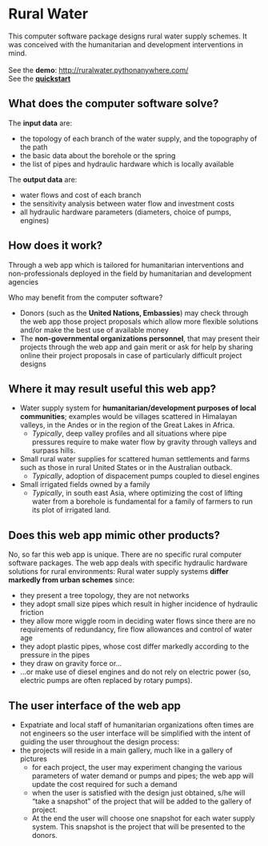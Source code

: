 # Rural Water #

This computer software package designs rural water supply schemes. It was conceived with the humanitarian and development interventions in mind.  <br/><br/>
See the **demo**: <http://ruralwater.pythonanywhere.com/><br/>
See the [**quickstart**](quickstart/quickstart.html) 

## What does the computer software solve? ##

The **input data** are:
- the topology of each branch of the water supply, and the topography of the path
- the basic data about the borehole or the spring
- the list of pipes and hydraulic hardware which is locally available

The **output data** are:
- water flows and cost of each branch
- the sensitivity analysis between water flow and investment costs
- all hydraulic hardware parameters (diameters, choice of pumps, engines)

## How does it work? ##

Through a web app which is tailored for humanitarian interventions and non-professionals deployed in the field by humanitarian and development agencies

Who may benefit from the computer software?
- Donors (such as the **United Nations, Embassies**) may check through the web app those project proposals which allow more flexible solutions and/or make the best use of available money
- The **non-governmental organizations personnel**, that may present their projects through the web app and gain merit or ask for help by sharing online their project proposals in case of particularly difficult project designs



## Where it may result useful this web app?
- Water supply system for **humanitarian/development purposes of local communities**; examples would be villages scattered in Himalayan valleys, in the Andes or in the region of the Great Lakes in Africa.
  - _Typically_, deep valley profiles and all situations where pipe pressures require to make water flow by gravity through valleys and surpass hills.
- Small rural water supplies for scattered human settlements and farms such as those in rural United States or in the Australian outback.
  - _Typically_, adoption of dispacement pumps coupled to diesel engines
- Small irrigated fields owned by a family
  - _Typically_, in south east Asia, where optimizing the cost of lifting water from a  borehole is fundamental for a family of farmers to run its plot of irrigated land.


## Does this web app mimic other products?
No, so far this web app is unique. There are no specific rural computer software packages.
The web app deals with specific hydraulic hardware solutions for rural environments:
Rural water supply systems **differ markedly from urban schemes** since:
- they present a tree topology, they are not networks
- they adopt small size pipes which result in higher incidence of hydraulic friction
- they allow more wiggle room in deciding water flows since there are no requirements of redundancy, fire flow allowances and control of water age
- they adopt plastic pipes, whose cost differ markedly according to the pressure in the pipes
- they draw on gravity force or…
- …or make use of diesel engines and do not rely on electric power (so, electric pumps are often replaced by rotary pumps).



## The user interface of the web app
- Expatriate and local staff of humanitarian organizations often times are not engineers so the user interface will be simplified with the intent of guiding the user throughout the design process:
- the projects will reside in a main gallery, much like in a gallery of pictures
  - for each project, the user may experiment changing the various parameters of water demand or pumps and pipes; the web app will update the cost required for such a demand
  - when the user is satisfied with the design just obtained, s/he will “take a snapshot” of the project that will be added to the gallery of project.
  - At the end the user will choose one snapshot for each water supply system. This snapshot is the project that will be presented to the donors.
